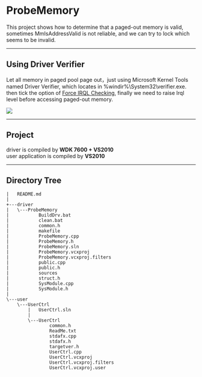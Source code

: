 # ProbeMemory

This project shows how to determine that a paged-out memory is valid, sometimes MmIsAddressValid is not reliable, 
and we can try to lock which seems to be invalid.

- - -
  
## Using Driver Verifier

Let all memory in paged pool page out，just using Microsoft Kernel Tools named Driver Verifier, which locates in %windir%\System32\verifier.exe. then tick the option of [Force IRQL Checking](https://docs.microsoft.com/en-us/windows-hardware/drivers/devtest/force-irql-checking), finally we need to raise Irql level before accessing paged-out memory.

![](https://github.com/FaEryICE/ProbeMemory/blob/master/pngs/forceirqlchecking_verifier.png)

- - -

## Project 

driver is compiled by **WDK 7600 + VS2010**<br/>
user application is compiled by **VS2010**


- - -
## Directory Tree
```
|   README.md
|
+---driver
|   \---ProbeMemory
|           BuildDrv.bat
|           clean.bat
|           common.h
|           makefile
|           ProbeMemory.cpp
|           ProbeMemory.h
|           ProbeMemory.sln
|           ProbeMemory.vcxproj
|           ProbeMemory.vcxproj.filters
|           public.cpp
|           public.h
|           sources
|           struct.h
|           SysModule.cpp
|           SysModule.h
|
\---user
    \---UserCtrl
        |   UserCtrl.sln
        |
        \---UserCtrl
                common.h
                ReadMe.txt
                stdafx.cpp
                stdafx.h
                targetver.h
                UserCtrl.cpp
                UserCtrl.vcxproj
                UserCtrl.vcxproj.filters
                UserCtrl.vcxproj.user
```
